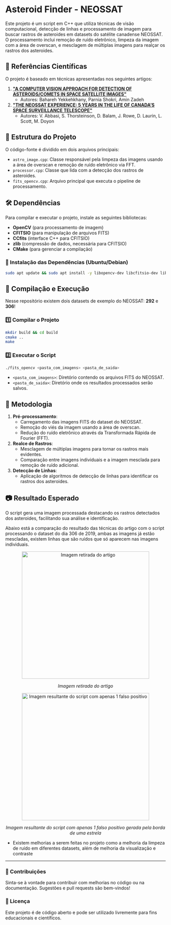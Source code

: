 # Asteroid Finder - NEOSSAT

Este projeto é um script em C++ que utiliza técnicas de visão computacional, detecção de linhas e processamento de imagem para buscar rastros de asteroides em datasets do satélite canadense NEOSSAT. O processamento inclui remoção de ruído eletrônico, limpeza da imagem com a área de overscan, e mesclagem de múltiplas imagens para realçar os rastros dos asteroides.

## 📜 Referências Científicas
O projeto é baseado em técnicas apresentadas nos seguintes artigos:

1. [**"A COMPUTER VISION APPROACH FOR DETECTION OF ASTEROIDS/COMETS IN SPACE SATELLITE IMAGES"**](https://ui.adsabs.harvard.edu/abs/2020ISPAr43B3.1185Y/abstract)
   - Autores: Bahareh Yekkehkhany, Parnia Shokri, Amin Zadeh
2. [**"THE NEOSSAT EXPERIENCE: 5 YEARS IN THE LIFE OF CANADA’S SPACE SURVEILLANCE TELESCOPE"**](https://conference.sdo.esoc.esa.int/proceedings/neosst1/paper/494)
   - Autores: V. Abbasi, S. Thorsteinson, D. Balam, J. Rowe, D. Laurin, L. Scott, M. Doyon

## 📂 Estrutura do Projeto
O código-fonte é dividido em dois arquivos principais:

- `astro_image.cpp`: Classe responsável pela limpeza das imagens usando a área de overscan e remoção de ruído eletrônico via FFT.
- `processor.cpp`: Classe que lida com a detecção dos rastros de asteroides.
- `fits_opencv.cpp`: Arquivo principal que executa o pipeline de processamento.

## 🛠️ Dependências
Para compilar e executar o projeto, instale as seguintes bibliotecas:

- **OpenCV** (para processamento de imagem)
- **CFITSIO** (para manipulação de arquivos FITS)
- **CCfits** (interface C++ para CFITSIO)
- **zlib** (compressão de dados, necessária para CFITSIO)
- **CMake** (para gerenciar a compilação)

### 🔧 Instalação das Dependências (Ubuntu/Debian)
```bash
sudo apt update && sudo apt install -y libopencv-dev libcfitsio-dev libccfits-dev zlib1g-dev cmake g++
```

## 🚀 Compilação e Execução

Nesse repositório existem dois datasets de exemplo do NEOSSAT: **292** e **306**!

### 1️⃣ Compilar o Projeto
```bash
mkdir build && cd build
cmake ..
make
```
### 2️⃣ Executar o Script
```bash
./fits_opencv <pasta_com_imagens> <pasta_de_saida>
```
- `<pasta_com_imagens>`: Diretório contendo os arquivos FITS do NEOSSAT.
- `<pasta_de_saida>`: Diretório onde os resultados processados serão salvos.

## 🔬 Metodologia
1. **Pré-processamento**:
   - Carregamento das imagens FITS do dataset do NEOSSAT.
   - Remoção do viés da imagem usando a área de overscan.
   - Redução do ruído eletrônico através da Transformada Rápida de Fourier (FFT).
2. **Realce de Rastros**:
   - Mesclagem de múltiplas imagens para tornar os rastros mais evidentes.
   - Comparação entre imagens individuais e a imagem mesclada para remoção de ruído adicional.
3. **Detecção de Linhas**:
   - Aplicação de algoritmos de detecção de linhas para identificar os rastros dos asteroides.

## 📷 Resultado Esperado
O script gera uma imagem processada destacando os rastros detectados dos asteroides, facilitando sua análise e identificação.

Abaixo está a comparação do resultado das técnicas do artigo com o script processando o dataset do dia 306 de 2019, ambas as imagens já estão mescladas, existem linhas que são ruídos que só aparecem nas
imagens individuais.

<p align="center">
  <img src="https://github.com/user-attachments/assets/a4738af4-ec9a-4545-8d7e-171e9b606522" width="400" alt="Imagem retirada do artigo">
</p>
<p align="center"><em>Imagem retirada do artigo</em></p>

<p align="center">
  <img src="https://github.com/user-attachments/assets/3896b8b3-462c-421f-8134-5d00ff74011d" width="400" alt="Imagem resultante do script com apenas 1 falso positivo">
</p>
<p align="center"><em>Imagem resultante do script com apenas 1 falso positivo gerada pela borda de uma estrela</em></p>

 - Existem melhorias a serem feitas no projeto como a melhoria da limpeza de ruído em diferentes datasets, além de melhoria da visualização e contraste
---

### 📌 Contribuições
Sinta-se à vontade para contribuir com melhorias no código ou na documentação. Sugestões e pull requests são bem-vindos!

### 📝 Licença
Este projeto é de código aberto e pode ser utilizado livremente para fins educacionais e científicos.

